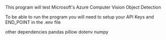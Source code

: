 This program will test Microsoft's Azure Computer Vision Object Detection

To be able to run the program you will need to setup your API Keys and END_POINT
in the .env file

other dependencies
    pandas
    pillow
    dotenv
    numpy